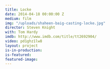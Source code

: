 ```yaml
---
title: Locke
date: 2014-04-18 00:00:00 Z
medium: film
img: "/uploads/shaheen-baig-casting-locke.jpg"
director: Steven Knight
with: Tom Hardy
imdb: http://www.imdb.com/title/tt2692904/
video: pd1ghz1lw8
layout: project
is-in-production: 
is-featured: 
featured-image: 
---
```


